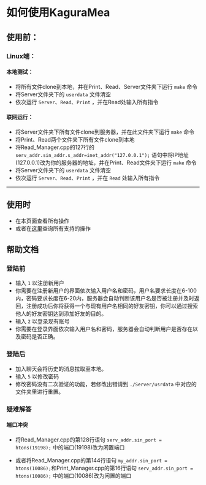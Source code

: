 # 如何使用KaguraMea 

## 使用前：

### Linux端：

#### 本地测试：
- 将所有文件clone到本地，并在Print、Read、Server文件夹下运行 `make` 命令
- 将Server文件夹下的 `userdata` 文件清空
- 依次运行 `Server`、`Read`、`Print` ，并在Read处输入所有指令

#### 联网运行：
- 将Server文件夹下所有文件clone到服务器，并在此文件夹下运行 `make` 命令
- 将Print、Read两个文件夹下所有文件clone到本地
- 将Read_Manager.cpp的127行的
`serv_addr.sin_addr.s_addr=inet_addr("127.0.0.1");`
语句中将IP地址(127.0.0.1)改为你的服务器的地址，并在Print、Read文件夹下运行 `make` 命令
- 将Server文件夹下的 `userdata` 文件清空
- 依次运行 `Server`、`Read`、`Print` ，并在 `Read` 处输入所有指令

---

## 使用时
- 在本页面查看所有操作
- 或者在[这里](https://github.com/XDeviation/EasyIM/wiki)查询所有支持的操作

## 帮助文档

### 登陆前 
- 输入 `1` 以注册新用户
- 你需要在注册新用户的界面依次输入用户名和密码，用户名要求长度在6-100内，密码要求长度在6-20内，服务器会自动判断该用户名是否被注册并及时返回，注册成功后你将获得一个与现有用户名相同的好友密钥，你可以通过搜索他人的好友密钥达到添加好友的目的。
- 输入 `2` 以登录现有账号
- 你需要在登录界面依次输入用户名和密码，服务器会自动判断用户是否存在以及密码是否正确。

### 登陆后
- 加入聊天会将历史的消息拉取至本地。
- 输入 `5` 以修改密码
- 修改密码没有二次验证的功能，若修改出错请到 `./Server/usrdata` 中对应的文件夹里进行重置。

### 疑难解答

#### 端口冲突
- 将Read_Manager.cpp的第128行语句
`serv_addr.sin_port = htons(19198);`
中的端口(19198)改为闲置端口

- 或者将Read_Manager.cpp的第144行语句
`my_addr.sin_port = htons(10086);`和Print_Manager.cpp的第16行语句
`serv_addr.sin_port = htons(10086);`
中的端口(10086)改为闲置的端口